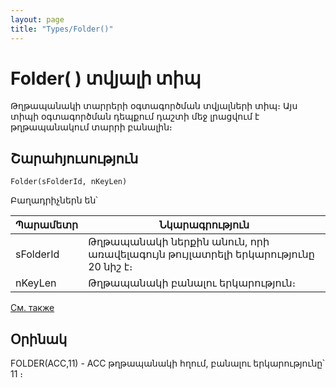 ```yaml
---
layout: page
title: "Types/Folder()"
---
```


# Folder( ) տվյալի տիպ

Թղթապանակի տարրերի օգտագործման տվյալների տիպ։ Այս տիպի օգտագործման դեպքում դաշտի մեջ լրացվում է թղթապանակում տարրի բանալին։



## Շարահյուսություն

```
Folder(sFolderId, nKeyLen)
```

Բաղադրիչներն են՝


| Պարամետր | Նկարագրություն |
|--|--|
| sFolderId | Թղթապանակի ներքին անուն, որի առավելագույն թույլատրելի  երկարությունը 20 նիշ է։ |
| nKeyLen | Թղթապանակի բանալու երկարություն։ |




[См. также](../types.html)



## Օրինակ

FOLDER(ACC,11) - ACC թղթապանակի հղում, բանալու երկարությունը՝ 11 ։ 